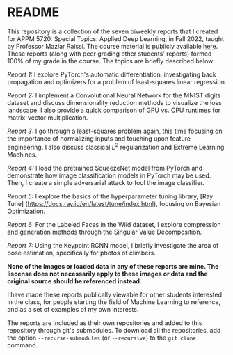 # README

This repository is a collection of the seven biweekly reports that I created for APPM 5720: Special Topics: Applied Deep Learning, in Fall 2022, taught by Professor Maziar Raissi.
The course material is publicly available [here](https://github.com/maziarraissi/Applied-Deep-Learning).
These reports (along with peer grading other students' reports) formed 100% of my grade in the course.
The topics are briefly described below:


*Report 1:* I explore PyTorch's automatic differentiation, investigating back propagation and optimizers for a problem of least-squares linear regression.

*Report 2:* I implement a Convolutional Neural Network for the MNIST digits dataset and discuss dimensionality reduction methods to visualize the loss landscape. I also provide a quick comparison of GPU vs. CPU runtimes for matrix-vector multiplication.

*Report 3:* I go through a least-squares problem again, this time focusing on the importance of normalizing inputs and touching upon feature engineering. I also discuss classical $L^2$ regularization and Extreme Learning Machines.

*Report 4:* I load the pretrained SqueezeNet model from PyTorch and demonstrate how image classification models in PyTorch may be used. Then, I create a simple adversarial attack to fool the image classifier.

*Report 5:* I explore the basics of the hyperparameter tuning library, [Ray Tune] (https://docs.ray.io/en/latest/tune/index.html), focusing on Bayesian Optimization.

*Report 6:* For the Labeled Faces in the Wild dataset, I explore compression and generation methods through the Singular Value Decomposition.

*Report 7:* Using the Keypoint RCNN model, I briefly investigate the area of pose estimation, specifically for photos of climbers.



**None of the images or loaded data in any of these reports are mine. The liscense does not necessarily apply to these images or data and the original source should be referenced instead.**

I have made these reports publically viewable for other students interested in the class, for people starting the field of Machine Learning to reference, and as a set of examples of my own interests.


The reports are included as their own repositories and added to this repository through git's submodules. To download all the repositories, add the option `--recurse-submodules` (or `--recursive`) to the `git clone` command.


